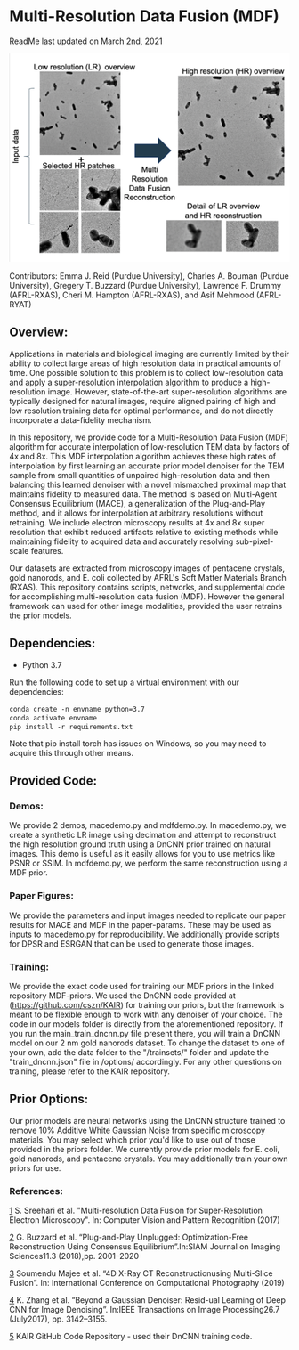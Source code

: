 # Multi-Resolution Data Fusion (MDF)
ReadMe last updated on March 2nd, 2021

![](images/conops.png)

Contributors:
Emma J. Reid (Purdue University), Charles A. Bouman (Purdue University), Gregery T. Buzzard (Purdue University), Lawrence F. Drummy (AFRL-RXAS), Cheri M. Hampton (AFRL-RXAS),  and Asif Mehmood (AFRL-RYAT)

## Overview:
Applications in materials and biological imaging are currently limited by their ability to collect large areas of high resolution data in practical amounts of time. One possible solution to this problem is to collect low-resolution data and apply a super-resolution interpolation algorithm to produce a high-resolution image.  However, state-of-the-art super-resolution algorithms are typically designed for natural images, require aligned pairing of high and low resolution training data for optimal performance, and do not directly incorporate a data-fidelity mechanism.

In this repository, we provide code for a Multi-Resolution Data Fusion (MDF) algorithm for accurate interpolation of low-resolution TEM data by factors of 4x and 8x. This MDF interpolation algorithm achieves these high rates of interpolation by first learning an accurate prior model denoiser for the TEM sample from small quantities of unpaired high-resolution data and then balancing this learned denoiser with a novel mismatched proximal map that maintains fidelity to measured data. The method is based on Multi-Agent Consensus Equilibrium (MACE), a generalization of the Plug-and-Play method, and it allows for interpolation at arbitrary resolutions without retraining. We include electron microscopy results at 4x and 8x super resolution that exhibit reduced artifacts relative to existing methods while maintaining fidelity to acquired data and accurately resolving sub-pixel-scale features.

Our datasets are extracted from microscopy images of pentacene crystals, gold nanorods, and E. coli collected by AFRL's Soft Matter Materials Branch (RXAS). This repository contains scripts, networks, and supplemental code for accomplishing multi-resolution data fusion (MDF). However the general framework can used for other image modalities, provided the user retrains the prior models.

## Dependencies:
* Python 3.7

Run the following code to set up a virtual environment with our dependencies: 

  ```
  conda create -n envname python=3.7
  conda activate envname
  pip install -r requirements.txt
  ```

Note that pip install torch has issues on Windows, so you may need to acquire this through other means.

## Provided Code:

### Demos:
We provide 2 demos, macedemo.py and mdfdemo.py. In macedemo.py, we create a synthetic LR image using decimation and attempt to reconstruct the high resolution ground truth using a DnCNN prior trained on natural images. This demo is useful as it easily allows for you to use metrics like PSNR or SSIM. In mdfdemo.py, we perform the same reconstruction using a MDF prior. 

### Paper Figures:
We provide the parameters and input images needed to replicate our paper results for MACE and MDF in the paper-params. These may be used as inputs to macedemo.py for reproducibility. We additionally provide scripts for DPSR and ESRGAN that can be used to generate those images. 

### Training:
We provide the exact code used for training our MDF priors in the linked repository MDF-priors. We used the DnCNN code provided at (https://github.com/cszn/KAIR) for training our priors, but the framework is meant to be flexible enough to work with any denoiser of your choice. The code in our models folder is directly from the aforementioned repository. If you run the main_train_dncnn.py file present there, you will train a DnCNN model on our 2 nm gold nanorods dataset. To change the dataset to one of your own, add the data folder to the "/trainsets/" folder and update the "train_dncnn.json" file in /options/ accordingly. For any other questions on training, please refer to the KAIR repository. 

## Prior Options:
Our prior models are neural networks using the DnCNN structure trained to remove 10% Additive White Gaussian Noise from specific microscopy materials. You may select which prior you'd like to use out of those provided in the priors folder. We currently provide prior models for E. coli, gold nanorods, and pentacene crystals. You may additionally train your own priors for use.

### References:
[1](https://arxiv.org/abs/1612.00874) S. Sreehari et al. "Multi-resolution Data Fusion for Super-Resolution Electron Microscopy". In: Computer Vision and Pattern Recognition (2017)

[2](https://arxiv.org/abs/1705.08983) G. Buzzard et al. “Plug-and-Play Unplugged: Optimization-Free  Reconstruction  Using  Consensus  Equilibrium”.In:SIAM  Journal  on  Imaging  Sciences11.3  (2018),pp.  2001–2020

[3](https://arxiv.org/abs/1906.06601) Soumendu Majee et al. “4D X-Ray CT Reconstructionusing  Multi-Slice  Fusion”. In: International Conference on Computational Photography (2019)

[4](https://arxiv.org/abs/1608.03981) K. Zhang et al. “Beyond a Gaussian Denoiser: Resid-ual Learning of Deep CNN for Image Denoising”. In:IEEE  Transactions  on  Image  Processing26.7  (July2017), pp. 3142–3155.

[5](https://github.com/cszn/KAIR) KAIR GitHub Code Repository - used their DnCNN training code.

